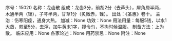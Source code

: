 序号：15020
名称：龙齿散
组成：龙齿3分，前胡2分（去芦头），犀角屑半两，木通半两（锉），子芩半两，甘草1分（炙微赤，锉）。
出处：《圣惠》卷十。
主治：伤寒阳痉，通身大热。
加减：None
功效：None
用法用量：每服5钱，以水1大盏，煎至5分，去滓，加牛黄末1字，搅令匀，不拘时候温服。
制备方法：上为散。
临床应用：None
各家论述：None
用药禁忌：None
附注：None
